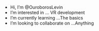 - Hi, I’m @OuroborosLevin
- I’m interested in ... VR development 
- I’m currently learning ...The basics
- I’m looking to collaborate on ...Anything 

<!---
OuroborosLevin/OuroborosLevin is a ✨ special ✨ repository because its `README.md` (this file) appears on your GitHub profile.
You can click the Preview link to take a look at your changes.
--->
